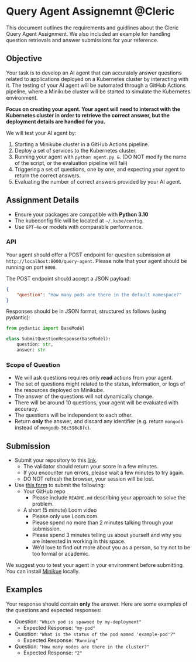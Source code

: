 # Query Agent Assignemnt @Cleric

This document outlines the requirements and guidlines about the Cleric Query Agent Assignment. We also included an example for handling question retrievals and answer submissions for your reference.

## Objective

Your task is to develop an AI agent that can accurately answer questions related to applications deployed on a Kubernetes cluster by interacting with it.
The testing of your AI agent will be automated through a GitHub Actions pipeline, where a Minikube cluster will be started to simulate the Kubernetes environment.

**Focus on creating your agent. Your agent will need to interact with the Kubernetes cluster in order to retrieve the correct answer, but the deployment details are handled for you.**

We will test your AI agent by:

1. Starting a Minikube cluster in a GitHub Actions pipeline.
2. Deploy a set of services to the Kubernetes cluster.
3. Running your agent with `python agent.py &`. (DO NOT modify the name of the script, or the evaluation pipeline will fail)
4. Triggering a set of questions, one by one, and expecting your agent to return the correct answers.
5. Evaluating the number of correct answers provided by your AI agent.

## Assignment Details

- Ensure your packages are compatible with **Python 3.10**
- The kubeconfig file will be located at `~/.kube/config`.
- Use `GPT-4o` or models with comparable performance.

### API

Your agent should offer a POST endpoint for question submission at `http://localhost:8000/query-agent`.
Please note that your agent should be running on port `8000`.

The POST endpoint should accept a JSON payload:

```json
{
    "question": "How many pods are there in the default namespace?"
}
```

Responses should be in JSON format, structured as follows (using pydantic):

```python
from pydantic import BaseModel

class SubmitQuestionResponse(BaseModel):
    question: str,
    answer: str
```

### Scope of Question

- We will ask questions requires only **read** actions from your agent.
- The set of questions might related to the status, information, or logs of the resources deployed on Minikube.
- The answer of the questions will not dynamically change.
- There will be around 10 questions, your agent will be evaluated with accuracy.
- The questions will be independent to each other.
- Return **only** the answer, and discard any identifier (e.g. return `mongodb` instead of `mongodb-56c598c8fc`).

## Submission

- Submit your repository to this [link]().
  - The validator should return your score in a few minutes.
  - If you encounter run errors, please wait a few minutes to try again.
  - DO NOT refresh the browser, your session will be lost.
- Use [this form]() to submit the following:
  - Your GitHub repo
    - Please include `README.md` describing your approach to solve the problem.
  - A short (5 minute) Loom video
    - Please only use Loom.com.
    - Please spend no more than 2 minutes talking through your submission.
    - Please spend 3 minutes telling us about yourself and why you are interested in working in this space.
    - We’d love to find out more about you as a person, so try not to be too formal or academic.

We suggest you to test your agent in your environment before submitting.
You can install [Minikue](https://minikube.sigs.k8s.io/docs/start/?arch=%2Fmacos%2Fx86-64%2Fstable%2Fbinary+download) locally.

## Examples

Your response should contain **only** the answer. Here are some examples of the questions and expected responses:

- Question: `"Which pod is spawned by my-deployment"`
  - Expected Response: `"my-pod"`
- Question: `"What is the status of the pod named 'example-pod'?"`
  - Expected Response: `"Running"`
- Question: `"How many nodes are there in the cluster?"`
  - Expected Response: `"2"`
